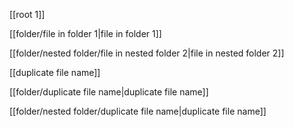 [[root 1]]

[[folder/file in folder 1|file in folder 1]]

[[folder/nested folder/file in nested folder 2|file in nested folder 2]]

[[duplicate file name]]

[[folder/duplicate file name|duplicate file name]]

[[folder/nested folder/duplicate file name|duplicate file name]]
